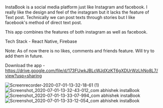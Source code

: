 InstaBook is a social media platform just like Instagram and facebook.
I really like the design and feel of the instagram but it lacks the feature of Text post.
Technically we can post texts through stories but I like facebook's method of direct text post.

This app combines the features of both instagram as well as facebook.

Tech Stack - React Native, Firebase

Note: As of now there is no likes, comments and friends feature. Will try to add them in future.

Download the app - https://drive.google.com/file/d/173FUwkJBLcWJdXzKT6gXDUrWzLhNo8L7/view?usp=sharing


![Screenrecorder-2020-07-01-13-32-18-61 (1)](https://user-images.githubusercontent.com/52367289/86220963-ea1b2e00-bba1-11ea-8ca8-1b754d207e24.gif)
![Screenshot_2020-07-01-13-32-43-012_com abhishek instaBook](https://user-images.githubusercontent.com/52367289/86227211-57cb5800-bbaa-11ea-9b50-f58fa5e664fc.jpg)
![Screenshot_2020-07-01-13-33-07-994_com abhishek instaBook](https://user-images.githubusercontent.com/52367289/86227214-5863ee80-bbaa-11ea-8ace-6a1e192e6356.jpg)
![Screenshot_2020-07-01-13-33-12-054_com abhishek instaBook](https://user-images.githubusercontent.com/52367289/86227219-59951b80-bbaa-11ea-95ee-3b916b8c5503.jpg)




